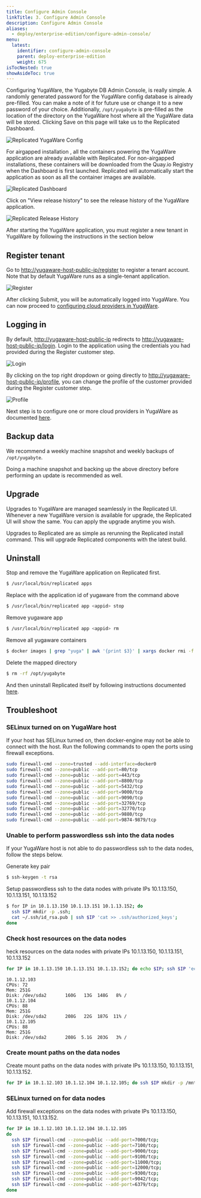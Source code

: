 ```yaml
---
title: Configure Admin Console
linkTitle: 3. Configure Admin Console
description: Configure Admin Console
aliases:
  - deploy/enterprise-edition/configure-admin-console/
menu:
  latest:
    identifier: configure-admin-console
    parent: deploy-enterprise-edition
    weight: 675
isTocNested: true
showAsideToc: true
---
```


Configuring YugaWare, the Yugabyte DB Admin Console,  is really simple. A randomly generated password for the YugaWare config database is already pre-filled. You can make a note of it for future use or change it to a new password of your choice. Additionally, `/opt/yugabyte` is pre-filled as the location of the directory on the YugaWare host where all the YugaWare data will be stored.  Clicking Save on this page will take us to the Replicated Dashboard.

![Replicated YugaWare Config](/images/replicated/replicated-yugaware-config.png)

For airgapped installation , all the containers powering the YugaWare application are already available with Replicated. For non-airgapped installations, these containers will be downloaded from the Quay.io Registry when the Dashboard is first launched. Replicated will automatically start the application as soon as all the container images are available.

![Replicated Dashboard](/images/replicated/replicated-dashboard.png)

Click on "View release history" to see the release history of the YugaWare application.

![Replicated Release History](/images/replicated/replicated-release-history.png)

After starting the YugaWare application, you must register a new tenant in YugaWare by following the instructions in the section below

## Register tenant

Go to [http://yugaware-host-public-ip/register](http://yugaware-host-public-ip/register) to register a tenant account. Note that by default YugaWare runs as a single-tenant application.

![Register](/images/ee/register.png)

After clicking Submit, you will be automatically logged into YugaWare. You can now proceed to [configuring cloud providers in YugaWare](../configure-cloud-providers/).

## Logging in

By default, [http://yugaware-host-public-ip](http://yugaware-host-public-ip) redirects to [http://yugaware-host-public-ip/login](http://yugaware-host-public-ip/login). Login to the application using the credentials you had provided during the Register customer step.

![Login](/images/ee/login.png)

By clicking on the top right dropdown or going directly to [http://yugaware-host-public-ip/profile](http://yugaware-host-public-ip/profile), you can change the profile of the customer provided during the Register customer step.

![Profile](/images/ee/profile.png)

Next step is to configure one or more cloud providers in YugaWare as documented [here](../configure-cloud-providers/).

## Backup data

We recommend a weekly machine snapshot and weekly backups of `/opt/yugabyte`.

Doing a machine snapshot and backing up the above directory before performing an update is recommended as well.

## Upgrade

Upgrades to YugaWare are managed seamlessly in the Replicated UI. Whenever a new YugaWare version is available for upgrade, the Replicated UI will show the same. You can apply the upgrade anytime you wish.

Upgrades to Replicated are as simple as rerunning the Replicated install command. This will upgrade Replicated components with the latest build.


## Uninstall

Stop and remove the YugaWare application on Replicated first.

```sh
$ /usr/local/bin/replicated apps
```

Replace <appid> with the application id of yugaware from the command above

```sh
$ /usr/local/bin/replicated app <appid> stop
```

Remove yugaware app
```sh
$ /usr/local/bin/replicated app <appid> rm
```

Remove all yugaware containers
```sh
$ docker images | grep "yuga" | awk '{print $3}' | xargs docker rmi -f
```

Delete the mapped directory
```sh
$ rm -rf /opt/yugabyte
```

And then uninstall Replicated itself by following instructions documented [here](https://help.replicated.com/docs/native/customer-installations/installing-via-script/#removing-replicated).

## Troubleshoot

### SELinux turned on on YugaWare host

If your host has SELinux turned on, then docker-engine may not be able to connect with the host. Run the following commands to open the ports using firewall exceptions.

```sh
sudo firewall-cmd --zone=trusted --add-interface=docker0
sudo firewall-cmd --zone=public --add-port=80/tcp
sudo firewall-cmd --zone=public --add-port=443/tcp
sudo firewall-cmd --zone=public --add-port=8800/tcp
sudo firewall-cmd --zone=public --add-port=5432/tcp
sudo firewall-cmd --zone=public --add-port=9000/tcp
sudo firewall-cmd --zone=public --add-port=9090/tcp
sudo firewall-cmd --zone=public --add-port=32769/tcp
sudo firewall-cmd --zone=public --add-port=32770/tcp
sudo firewall-cmd --zone=public --add-port=9880/tcp
sudo firewall-cmd --zone=public --add-port=9874-9879/tcp
```

### Unable to perform passwordless ssh into the data nodes

If your YugaWare host is not able to do passwordless ssh to the data nodes, follow the steps below.

Generate key pair
```sh
$ ssh-keygen -t rsa
```

Setup passwordless ssh to the data nodes with private IPs 10.1.13.150, 10.1.13.151, 10.1.13.152
```sh
$ for IP in 10.1.13.150 10.1.13.151 10.1.13.152; do
  ssh $IP mkdir -p .ssh;
  cat ~/.ssh/id_rsa.pub | ssh $IP 'cat >> .ssh/authorized_keys';
done
```

### Check host resources on the data nodes
heck resources on the data nodes with private IPs 10.1.13.150, 10.1.13.151, 10.1.13.152

```sh
for IP in 10.1.13.150 10.1.13.151 10.1.13.152; do echo $IP; ssh $IP 'echo -n "CPUs: ";cat /proc/cpuinfo | grep processor | wc -l; echo -n "Mem: ";free -h | grep Mem | tr -s " " | cut -d" " -f 2; echo -n "Disk: "; df -h / | grep -v Filesystem'; done
```

```
10.1.12.103
CPUs: 72
Mem: 251G
Disk: /dev/sda2       160G   13G  148G   8% /
10.1.12.104
CPUs: 88
Mem: 251G
Disk: /dev/sda2       208G   22G  187G  11% /
10.1.12.105
CPUs: 88
Mem: 251G
Disk: /dev/sda2       208G  5.1G  203G   3% /
```

### Create mount paths on the data nodes

Create mount paths on the data nodes with private IPs 10.1.13.150, 10.1.13.151, 10.1.13.152.

```sh
for IP in 10.1.12.103 10.1.12.104 10.1.12.105; do ssh $IP mkdir -p /mnt/data0; done
```

### SELinux turned on for data nodes

Add firewall exceptions on the data nodes with private IPs 10.1.13.150, 10.1.13.151, 10.1.13.152.

```sh
for IP in 10.1.12.103 10.1.12.104 10.1.12.105
do
  ssh $IP firewall-cmd --zone=public --add-port=7000/tcp;
  ssh $IP firewall-cmd --zone=public --add-port=7100/tcp;
  ssh $IP firewall-cmd --zone=public --add-port=9000/tcp;
  ssh $IP firewall-cmd --zone=public --add-port=9100/tcp;
  ssh $IP firewall-cmd --zone=public --add-port=11000/tcp;
  ssh $IP firewall-cmd --zone=public --add-port=12000/tcp;
  ssh $IP firewall-cmd --zone=public --add-port=9300/tcp;
  ssh $IP firewall-cmd --zone=public --add-port=9042/tcp;
  ssh $IP firewall-cmd --zone=public --add-port=6379/tcp;
done
```
